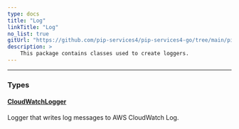 ```yaml
---
type: docs
title: "Log"
linkTitle: "Log"
no_list: true
gitUrl: "https://github.com/pip-services4/pip-services4-go/tree/main/pip-services4-aws-go"
description: >
    This package contains classes used to create loggers.
---
```

---

<div class="module-body"> 


### Types

#### [CloudWatchLogger](cloud_watch_logger)
Logger that writes log messages to AWS CloudWatch Log.


</div>

